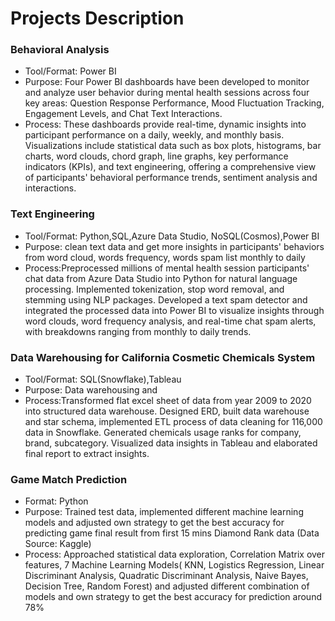 # Projects Description
### Behavioral Analysis 
- Tool/Format: Power BI
- Purpose: Four Power BI dashboards have been developed to monitor and analyze user behavior during mental health sessions across four key areas: Question Response Performance, Mood Fluctuation Tracking, Engagement Levels, and Chat Text Interactions. 
- Process: These dashboards provide real-time, dynamic insights into participant performance on a daily, weekly, and monthly basis. Visualizations include statistical data such as box plots, histograms, bar charts, word clouds, chord graph, line graphs, key performance indicators (KPIs), and text engineering, offering a comprehensive view of participants' behavioral performance trends, sentiment analysis and interactions.


### Text Engineering
- Tool/Format: Python,SQL,Azure Data Studio, NoSQL(Cosmos),Power BI
- Purpose: clean text data and get more insights in participants' behaviors from word cloud, words frequency, words spam list monthly to daily 
- Process:Preprocessed millions of mental health session participants' chat data from Azure Data Studio into Python for natural language processing. Implemented tokenization, stop word removal, and stemming using NLP packages. Developed a text spam detector and integrated the processed data into Power BI to visualize insights through word clouds, word frequency analysis, and real-time chat spam alerts, with breakdowns ranging from monthly to daily trends.


### Data Warehousing for California Cosmetic Chemicals System 
- Tool/Format: SQL(Snowflake),Tableau
- Purpose: Data warehousing and 
- Process:Transformed flat excel sheet of data from year 2009 to 2020 into structured data warehouse. Designed ERD, built data warehouse and star schema, implemented ETL process of data cleaning for 116,000 data in Snowflake. Generated chemicals usage ranks for company, brand, subcategory. Visualized data insights in Tableau and elaborated final report to extract insights.


### Game Match Prediction
- Format: Python
- Purpose: Trained test data, implemented different machine learning models and adjusted own strategy to get the best accuracy for predicting game final result from first 15 mins Diamond Rank data (Data Source: Kaggle)
- Process: Approached statistical data exploration, Correlation Matrix over features, 7 Machine Learning Models( KNN, Logistics Regression, Linear Discriminant Analysis, Quadratic Discriminant Analysis, Naive Bayes, Decision Tree, Random Forest) and adjusted different combination of models and own strategy to get the best accuracy for prediction around 78%
